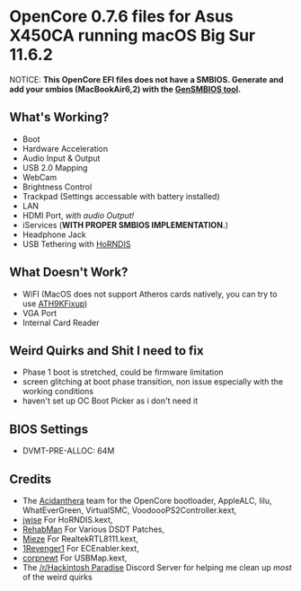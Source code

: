 # OpenCore 0.7.6 files for Asus X450CA running macOS Big Sur 11.6.2
NOTICE: **This OpenCore EFI files does not have a SMBIOS. Generate and add your smbios (MacBookAir6,2) with the [GenSMBIOS tool](https://github.com/corpnewt/GenSMBIOS).**
## What's Working?
- Boot
- Hardware Acceleration
- Audio Input & Output
- USB 2.0 Mapping
- WebCam
- Brightness Control
- Trackpad (Settings accessable with battery installed)
- LAN
- HDMI Port, _with audio Output!_
- iServices (**WITH PROPER SMBIOS IMPLEMENTATION.**)
- Headphone Jack
- USB Tethering with [HoRNDIS](https://github.com/jwise/HoRNDIS/)

## What Doesn't Work?
- WiFI (MacOS does not support Atheros cards natively, you can try to use [ATH9KFixup](https://github.com/black-dragon74/ATH9KFixup "Atheros 9K series wifi fix"))
- VGA Port
- Internal Card Reader

## Weird Quirks and Shit I need to fix
- Phase 1 boot is stretched, could be firmware limitation
- screen glitching at boot phase transition, non issue especially with the working conditions
- haven't set up OC Boot Picker as i don't need it

## BIOS Settings
- DVMT-PRE-ALLOC: 64M

## Credits
- The [Acidanthera](https://github.com/acidanthera/) team for the OpenCore bootloader, AppleALC, lilu, WhatEverGreen, VirtualSMC, VoodoooPS2Controller.kext,
- [jwise](https://github.com/jwise) For HoRNDIS.kext,
- [RehabMan](https://github.com/RehabMan) For Various DSDT Patches,
- [Mieze](https://github.com/Mieze) For RealtekRTL8111.kext,
- [1Revenger1](https://github.com/1Revenger1) For ECEnabler.kext,
- [corpnewt](https://github.com/corpnewt) For USBMap.kext,
- The [/r/Hackintosh Paradise](https://discord.gg/Wxam8aH) Discord Server for helping me clean up *most* of the weird quirks
